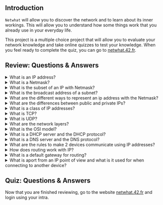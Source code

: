 ## Introduction
`Netwhat` will allow you to discover the network and to learn about its inner workings. This will allow you to understand how some things work that you already use in your everyday life.

This project is a multiple choice project that will allow you to evaluate your network knowledge and take online quizzes to test your knowledge. When you feel ready to complete the quiz, you can go to [netwhat.42.fr](netwhat.42.fr).

## Review: Questions & Answers

<details>
<summary>What is an IP address?</summary>

IP Addresses are similar to your home address but for your computer. IP addresses are unique series of numbers that identify who you are. An example of an IP address is: 192.168.1.1. You are constantly sending messages to the youtube.server.ip.address and are receiving return messages from the server onto your computer. Each computer have a unique IP address, similar to how a house has
a unique home address.

These IP addresses are sent as a series of 1's and 0's.

As a result, the 192.168.1.1. represents an IP address that has 32-bits (each number before the "." is represented as 8 bits). To slow down the rate at which IP addresses are used up, Network Address Translation (NAT) takes multiple addresses from inside the network and presents a single IP addresses that points out to the Internet. 

The Internet has an exact set of guidelines that needs to be followed by a device to connect to it. These guides are known as **protocol**. Every website, such as www.google.com, has a unique IP address that is masked by the website name.

There are two main types of IP addresses: IPv4 and IPv6.

**IPv4: 66.171.248.170** (example)

```text
4 groups of numbers (as previously mentioned above) that can range from 0 to 255.
```

**IPv6: 2001:0db8:85a3:0000:0000:8a2e:0370:7334** (example)

```text
When IP addresses was running out, IPv6 was formed to offer the maximum number of IP addresses that will, in theory, not run out. It consists of 8 groups of 4 hexadecimal digits

In short, IP addresses allow you to communicate with other devices over the Internet.
```

**References**

[IP addresses. explained](https://www.youtube.com/watch?v=7_-qWlvQQtY)

[Basic Understanding of IP Addresses](https://whatismyipaddress.com/ip-address)
</details>

<details>
<summary>What is a Netmask?</summary>
</details>

<details>
<summary>What is the subset of an IP with Netmask?</summary>
</details>

<details>
<summary>What is the broadcast address of a subnet?</summary>
</details>

<details>
<summary>What are the different ways to represent an ip address with the Netmask?</summary>
</details>

<details>
<summary>What are the differences between public and private IPs?</summary>
</details>

<details>
<summary>What is a class of IP addresses?</summary>
</details>

<details>
<summary>What is TCP?</summary>
</details>

<details>
<summary>What is UDP?</summary>
</details>

<details>
<summary>What are the network layers?</summary>
</details>

<details>
<summary>What is the OSI model?</summary>
</details>

<details>
<summary>What is a DHCP server and the DHCP protocol?</summary>
</details>

<details>
<summary>What is a DNS server and the DNS protocol?</summary>
</details>

<details>
<summary>What are the rules to make 2 devices communicate using IP addresses?</summary>
</details>

<details>
<summary>How does routing work with IP?</summary>
</details>

<details>
<summary>What is a default gateway for routing?</summary>
</details>

<details>
<summary>What is aport from an IP point of view and what is it used for when connecting to another device?</summary>
</details>

## Quiz: Questions & Answers
Now that you are finished reviewing, go to the website [netwhat.42.fr](https://netwhat.42.fr/) and login using your intra.
